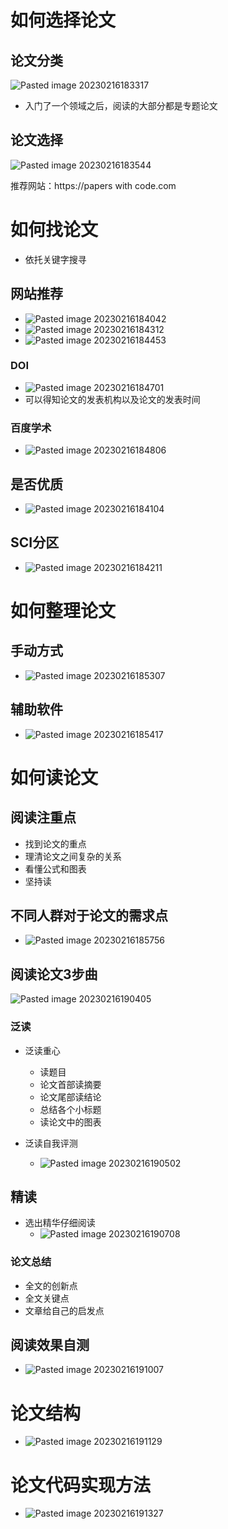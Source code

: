 # 如何选择论文

## 论文分类

![Pasted image 20230216183317](https://cnchu-1310638968.cos.ap-nanjing.myqcloud.com/%E5%8D%9A%E5%AE%A2%E5%9B%BE%E7%89%87%E6%80%BB%E7%B1%BB/java/202302261625664.png)

- 入门了一个领域之后，阅读的大部分都是专题论文

## 论文选择
![Pasted image 20230216183544](https://cnchu-1310638968.cos.ap-nanjing.myqcloud.com/%E5%8D%9A%E5%AE%A2%E5%9B%BE%E7%89%87%E6%80%BB%E7%B1%BB/java/202302261628655.png)

推荐网站：https://papers with code.com

# 如何找论文

- 依托关键字搜寻

## 网站推荐

- ![Pasted image 20230216184042](https://cnchu-1310638968.cos.ap-nanjing.myqcloud.com/%E5%8D%9A%E5%AE%A2%E5%9B%BE%E7%89%87%E6%80%BB%E7%B1%BB/java/202302261628664.png)
- ![Pasted image 20230216184312](https://cnchu-1310638968.cos.ap-nanjing.myqcloud.com/%E5%8D%9A%E5%AE%A2%E5%9B%BE%E7%89%87%E6%80%BB%E7%B1%BB/java/202302261629265.png)
- ![Pasted image 20230216184453](https://cnchu-1310638968.cos.ap-nanjing.myqcloud.com/%E5%8D%9A%E5%AE%A2%E5%9B%BE%E7%89%87%E6%80%BB%E7%B1%BB/java/202302261629148.png)

### DOI
- ![Pasted image 20230216184701](https://cnchu-1310638968.cos.ap-nanjing.myqcloud.com/%E5%8D%9A%E5%AE%A2%E5%9B%BE%E7%89%87%E6%80%BB%E7%B1%BB/java/202302261629493.png)
- 可以得知论文的发表机构以及论文的发表时间


### 百度学术
- ![Pasted image 20230216184806](https://cnchu-1310638968.cos.ap-nanjing.myqcloud.com/%E5%8D%9A%E5%AE%A2%E5%9B%BE%E7%89%87%E6%80%BB%E7%B1%BB/java/202302261629312.png)

## 是否优质

- ![Pasted image 20230216184104](https://cnchu-1310638968.cos.ap-nanjing.myqcloud.com/%E5%8D%9A%E5%AE%A2%E5%9B%BE%E7%89%87%E6%80%BB%E7%B1%BB/java/202302261630100.png)

## SCI分区

- ![Pasted image 20230216184211](https://cnchu-1310638968.cos.ap-nanjing.myqcloud.com/%E5%8D%9A%E5%AE%A2%E5%9B%BE%E7%89%87%E6%80%BB%E7%B1%BB/java/202302261630839.png)


# 如何整理论文


## 手动方式

- ![Pasted image 20230216185307](https://cnchu-1310638968.cos.ap-nanjing.myqcloud.com/%E5%8D%9A%E5%AE%A2%E5%9B%BE%E7%89%87%E6%80%BB%E7%B1%BB/java/202302261630057.png)

## 辅助软件

-  ![Pasted image 20230216185417](https://cnchu-1310638968.cos.ap-nanjing.myqcloud.com/%E5%8D%9A%E5%AE%A2%E5%9B%BE%E7%89%87%E6%80%BB%E7%B1%BB/java/202302261630342.png)

# 如何读论文

## 阅读注重点

- 找到论文的重点
- 理清论文之间复杂的关系
- 看懂公式和图表
- 坚持读


## 不同人群对于论文的需求点

- ![Pasted image 20230216185756](https://cnchu-1310638968.cos.ap-nanjing.myqcloud.com/%E5%8D%9A%E5%AE%A2%E5%9B%BE%E7%89%87%E6%80%BB%E7%B1%BB/java/202302261630056.png)


## 阅读论文3步曲

![Pasted image 20230216190405](https://cnchu-1310638968.cos.ap-nanjing.myqcloud.com/%E5%8D%9A%E5%AE%A2%E5%9B%BE%E7%89%87%E6%80%BB%E7%B1%BB/java/202302261630954.png)
### 泛读

- 泛读重心
	- 读题目
	- 论文首部读摘要
	- 论文尾部读结论
	- 总结各个小标题
	- 读论文中的图表

- 泛读自我评测
	- ![Pasted image 20230216190502](https://cnchu-1310638968.cos.ap-nanjing.myqcloud.com/%E5%8D%9A%E5%AE%A2%E5%9B%BE%E7%89%87%E6%80%BB%E7%B1%BB/java/202302261631529.png)

## 精读

- 选出精华仔细阅读
	- ![Pasted image 20230216190708](https://cnchu-1310638968.cos.ap-nanjing.myqcloud.com/%E5%8D%9A%E5%AE%A2%E5%9B%BE%E7%89%87%E6%80%BB%E7%B1%BB/java/202302261631705.png)


### 论文总结

- 全文的创新点
- 全文关键点
- 文章给自己的启发点


## 阅读效果自测
- ![Pasted image 20230216191007](https://cnchu-1310638968.cos.ap-nanjing.myqcloud.com/%E5%8D%9A%E5%AE%A2%E5%9B%BE%E7%89%87%E6%80%BB%E7%B1%BB/java/202302261631134.png)


# 论文结构

- ![Pasted image 20230216191129](https://cnchu-1310638968.cos.ap-nanjing.myqcloud.com/%E5%8D%9A%E5%AE%A2%E5%9B%BE%E7%89%87%E6%80%BB%E7%B1%BB/java/202302261632088.png)

# 论文代码实现方法

- ![Pasted image 20230216191327](https://cnchu-1310638968.cos.ap-nanjing.myqcloud.com/%E5%8D%9A%E5%AE%A2%E5%9B%BE%E7%89%87%E6%80%BB%E7%B1%BB/java/202302261632867.png)